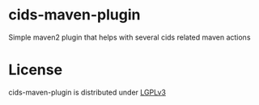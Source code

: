 cids-maven-plugin
=================

Simple maven2 plugin that helps with several cids related maven actions

License
=======

cids-maven-plugin is distributed under [LGPLv3](https://github.com/cismet/cids-maven-plugin/blob/dev/LICENSE)
